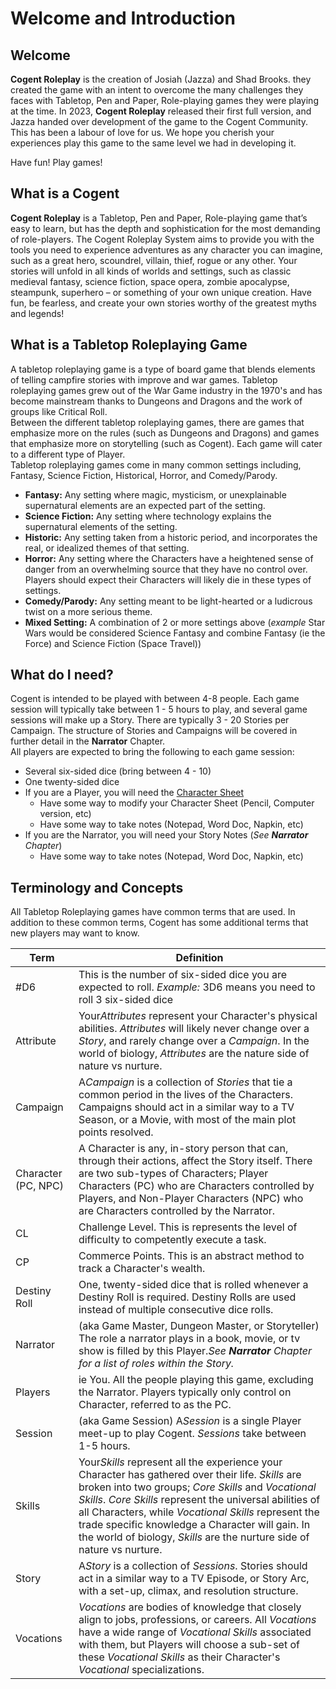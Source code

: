 # Welcome and Introduction

## Welcome

**Cogent Roleplay** is the creation of Josiah (Jazza) and Shad Brooks.  they created the game with an intent to overcome the many challenges they faces with Tabletop, Pen and Paper, Role-playing games they were playing at the time.  In 2023, **Cogent Roleplay** released their first full version, and Jazza handed over development of the game to the Cogent Community.  This has been a labour of love for us.  We hope you cherish your experiences play this game to the same level we had in developing it.

Have fun!  Play games!

## What is a Cogent

**Cogent Roleplay** is a Tabletop, Pen and Paper, Role-playing game that’s easy to learn, but has the depth and sophistication for the most demanding of role-players. The Cogent Roleplay System aims to provide you with the tools you need to experience adventures as any character you can imagine, such as a great hero, scoundrel, villain, thief, rogue or any other. Your stories will unfold in all kinds of worlds and settings, such as classic medieval fantasy, science fiction, space opera, zombie apocalypse, steampunk, superhero – or something of your own unique creation. Have fun, be fearless, and create your own stories worthy of the greatest myths and legends!

## What is a Tabletop Roleplaying Game

A tabletop roleplaying game is a type of board game that blends elements of telling campfire stories with improve and war games.  Tabletop roleplaying games grew out of the War Game industry in the 1970's and has become mainstream thanks to Dungeons and Dragons and the work of groups like Critical Roll.<br/>
Between the different tabletop roleplaying games, there are games that emphasize more on the rules (such as Dungeons and Dragons) and games that emphasize more on storytelling (such as Cogent).  Each game will cater to a different type of Player.<br/>
Tabletop roleplaying games come in many common settings including, Fantasy, Science Fiction, Historical, Horror, and Comedy/Parody.<br/>

* **Fantasy:** Any setting where magic, mysticism, or unexplainable supernatural elements are an expected part of the setting.
* **Science Fiction:** Any setting where technology explains the supernatural elements of the setting.
* **Historic:** Any setting taken from a historic period, and incorporates the real, or idealized themes of that setting.
* **Horror:** Any setting where the Characters have a heightened sense of danger from an overwhelming source that they have no control over.  Players should expect their Characters will likely die in these types of settings.
* **Comedy/Parody:** Any setting meant to be light-hearted or a ludicrous twist on a more serious theme.
* **Mixed Setting:** A combination of 2 or more settings above (*example* Star Wars would be considered Science Fantasy and combine Fantasy (ie the Force) and Science Fiction (Space Travel))

## What do I need?

Cogent is intended to be played with between 4-8 people.  Each game session will typically take between 1 - 5 hours to play, and several game sessions will make up a Story.  There are typically 3 - 20 Stories per Campaign.  The structure of Stories and Campaigns will be covered in further detail in the **Narrator** Chapter.<br/>
All players are expected to bring the following to each game session:

* Several six-sided dice (bring between 4 - 10)
* One twenty-sided dice
* If you are a Player, you will need the [Character Sheet](https://drive.google.com/file/d/1no_EPG03nmGQMsR2rs5O2Bhy-vdTL_BF/view?usp=share_link)
  * Have some way to modify your Character Sheet (Pencil, Computer version, etc)
  * Have some way to take notes (Notepad, Word Doc, Napkin, etc)
* If you are the Narrator, you will need your Story Notes (*See **Narrator** Chapter*)
  * Have some way to take notes (Notepad, Word Doc, Napkin, etc)

## Terminology and Concepts

All Tabletop Roleplaying games have common terms that are used.  In addition to these common terms, Cogent has some additional terms that new players may want to know.  

| **Term** | **Definition** |
| --- | --- |
| #D6 | This is the number of six-sided dice you are expected to roll.  *Example:* 3D6 means you need to roll 3 six-sided dice |
| Attribute | Your*Attributes* represent your Character's physical abilities.  *Attributes* will likely never change over a *Story*, and rarely change over a *Campaign*.  In the world of biology, *Attributes* are the nature side of nature vs nurture. |
| Campaign | A*Campaign* is a collection of *Stories* that tie a common period in the lives of the Characters.  Campaigns should act in a similar way to a TV Season, or a Movie, with most of the main plot points resolved.  |
| Character (PC, NPC) | A Character is any, in-story person that can, through their actions, affect the Story itself.  There are two sub-types of Characters; Player Characters (PC) who are Characters controlled by Players, and Non-Player Characters (NPC) who are Characters controlled by the Narrator. |
| CL  | Challenge Level.  This is represents the level of difficulty to competently execute a task.  |
| CP  | Commerce Points.  This is an abstract method to track a Character's wealth. |
| Destiny Roll | One, twenty-sided dice that is rolled whenever a Destiny Roll is required.  Destiny Rolls are used instead of multiple consecutive dice rolls. |
| Narrator | (aka Game Master, Dungeon Master, or Storyteller) The role a narrator plays in a book, movie, or tv show is filled by this Player.*See **Narrator** Chapter for a list of roles within the Story.*  |
| Players | ie You.  All the people playing this game, excluding the Narrator.  Players typically only control on Character, referred to as the PC. |
| Session | (aka Game Session) A*Session* is a single Player meet-up to play Cogent.  *Sessions* take between 1-5 hours. |
| Skills | Your*Skills* represent all the experience your Character has gathered over their life.  *Skills* are broken into two groups; *Core Skills* and *Vocational Skills*.  *Core Skills* represent the universal abilities of all Characters, while *Vocational Skills* represent the trade specific knowledge a Character will gain.  In the world of biology, *Skills* are the nurture side of nature vs nurture. |
| Story | A*Story* is a collection of *Sessions*.  Stories should act in a similar way to a TV Episode, or Story Arc, with a set-up, climax, and resolution structure. |
| Vocations | *Vocations* are bodies of knowledge that closely align to jobs, professions, or careers.  All *Vocations* have a wide range of *Vocational Skills* associated with them, but Players will choose a sub-set of these *Vocational Skills* as their Character's *Vocational* specializations. |
